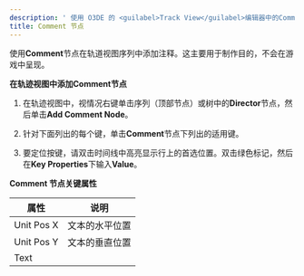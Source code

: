```yaml
---
description: ' 使用 O3DE 的 <guilabel>Track View</guilabel>编辑器中的Comment节点，在轨迹视图序列中添加注释。 '
title: Comment 节点
---
```



使用**Comment**节点在轨道视图序列中添加注释。这主要用于制作目的，不会在游戏中呈现。

**在轨迹视图中添加Comment节点**

1. 在轨迹视图中，视情况右键单击序列（顶部节点）或树中的**Director**节点，然后单击**Add Comment Node**。

1. 针对下面列出的每个键，单击**Comment**节点下列出的适用键。

1. 要定位按键，请双击时间线中高亮显示行上的首选位置。双击绿色标记，然后在**Key Properties**下输入**Value**。



**Comment 节点关键属性**

| 属性 | 说明 |
| --- | --- |
| Unit Pos X | 文本的水平位置 |
| Unit Pos Y | 文本的垂直位置 |
| Text |  |
